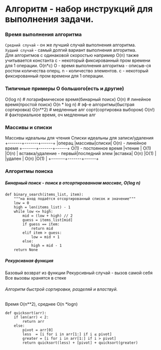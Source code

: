 # Алгоритм - набор инструкций для выполнения задачи.

### Время выполнения алгоритма
`Средний случай` - он же лучший случай выполнения алгоритма.<br>
`Худший случай` - самый долгий вариант выполнения алгоритма.<br>
Для алгоритмов с одинаковой скоростью например O(n) также учитывается
константа c - некоторый фиксированный пром времени для 1 операции. 
O(n*c)
    О - время выполнения алгоритма - описыв-ся ростом количества оперц.
    n - количество элементов.
    c - некоторый фиксированный пром времени для 1 операции. 

### Типичные примеры О большого(есть и другие)
O(log n)     # логарифмическое время(бинарный поиск)
O(n)         # линейное время(простой поиск)
O(n * log n) # эф-е алгоритмы(быстрая сортировка)
O(n**2)      # медленные алг сорт(сортировка выбором)
O(n!)        # факториальное время, оч медленные алг

### Массивы и списки
Массивы идеальны для чтения
Списки идеальны для записи/удаления
    +-------+-------+------+
    |операц |массивы|списки|  O(n) - линейное время
    +-------+-------+------+  O(1) - постоянное время
    |чтение | O(1)  |O(n)  |  вставка/удаление - первый|последний элем
    |вставка| O(n)  |O(1)  |
    |удален | O(n)  |O(1)  |
    +-------+-------+------+

### Алгоритмы поиска
##### Бинарный поиск - поиск в отсортированном массиве, O(log n)
``` python3
def binary_search(items_list, item):
    """на вход подаётся отсортированный список и значение"""
    low = 0
    high = len(items_list) - 1
    while low <= high:
        mid = (low + high) // 2
        guess = items_list[mid]
        if guess == item:
            return mid
        elif item > guess:
            low = mid + 1
        else:
            high = mid - 1
    return None
```

##### Рекурсивная функция
Базовый возврат из функции
Рекурсивный случай - вызов самой себя
Все вызовы хранятся в стеке

###### Алгоритм быстрой сортировки, разделяй и властвуй.
Время O(n**2), среднее O(n *logn)
``` python3
def quicksort(arr):
    if len(arr) < 2:
        return arr
    else:
        pivot = arr[0]
        less  = [i for i in arr[1:] if i ≤ pivot]
        greater = [i for i in arr[1:] if i > pivot]
        return quicksort(less) + [pivot] + quicksort(greater)
```

